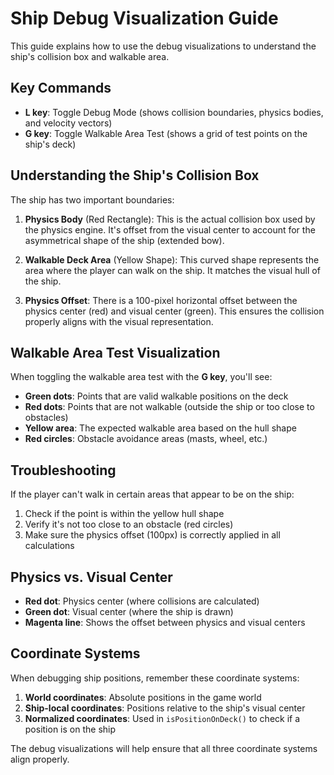 # Ship Debug Visualization Guide

This guide explains how to use the debug visualizations to understand the ship's collision box and walkable area.

## Key Commands

- **L key**: Toggle Debug Mode (shows collision boundaries, physics bodies, and velocity vectors)
- **G key**: Toggle Walkable Area Test (shows a grid of test points on the ship's deck)

## Understanding the Ship's Collision Box

The ship has two important boundaries:

1. **Physics Body** (Red Rectangle): This is the actual collision box used by the physics engine. It's offset from the visual center to account for the asymmetrical shape of the ship (extended bow).

2. **Walkable Deck Area** (Yellow Shape): This curved shape represents the area where the player can walk on the ship. It matches the visual hull of the ship.

3. **Physics Offset**: There is a 100-pixel horizontal offset between the physics center (red) and visual center (green). This ensures the collision properly aligns with the visual representation.

## Walkable Area Test Visualization

When toggling the walkable area test with the **G key**, you'll see:

- **Green dots**: Points that are valid walkable positions on the deck
- **Red dots**: Points that are not walkable (outside the ship or too close to obstacles)
- **Yellow area**: The expected walkable area based on the hull shape
- **Red circles**: Obstacle avoidance areas (masts, wheel, etc.)

## Troubleshooting

If the player can't walk in certain areas that appear to be on the ship:

1. Check if the point is within the yellow hull shape
2. Verify it's not too close to an obstacle (red circles)
3. Make sure the physics offset (100px) is correctly applied in all calculations

## Physics vs. Visual Center

- **Red dot**: Physics center (where collisions are calculated)
- **Green dot**: Visual center (where the ship is drawn)
- **Magenta line**: Shows the offset between physics and visual centers

## Coordinate Systems

When debugging ship positions, remember these coordinate systems:

1. **World coordinates**: Absolute positions in the game world
2. **Ship-local coordinates**: Positions relative to the ship's visual center
3. **Normalized coordinates**: Used in `isPositionOnDeck()` to check if a position is on the ship

The debug visualizations will help ensure that all three coordinate systems align properly.
